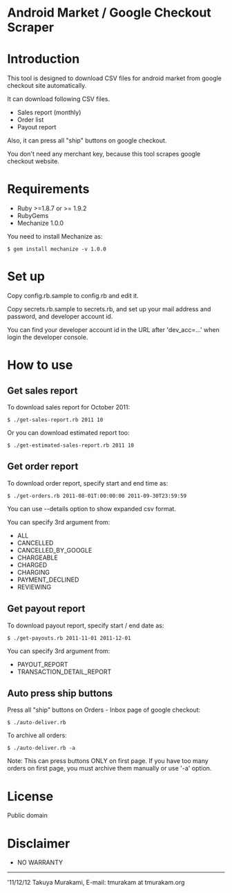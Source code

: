 Android Market / Google Checkout Scraper
========================================

Introduction
============

This tool is designed to download CSV files for android market 
from google checkout site automatically.

It can download following CSV files.

* Sales report (monthly)
* Order list
* Payout report

Also, it can press all "ship" buttons on google checkout.

You don't need any merchant key, because this tool scrapes
google checkout website.

Requirements
============

* Ruby >=1.8.7 or >= 1.9.2
* RubyGems
* Mechanize 1.0.0

You need to install Mechanize as:

    $ gem install mechanize -v 1.0.0


Set up
======

Copy config.rb.sample to config.rb and edit it.

Copy secrets.rb.sample to secrets.rb, and set up your
mail address and password, and developer account id.

You can find your developer account id in the URL 
after 'dev_acc=...' when login the developer console.


How to use
==========

Get sales report
----------------

To download sales report for October 2011:

    $ ./get-sales-report.rb 2011 10

Or you can download estimated report too:

    $ ./get-estimated-sales-report.rb 2011 10

Get order report
----------------

To download order report, specify start and end time as:

    $ ./get-orders.rb 2011-08-01T:00:00:00 2011-09-30T23:59:59

You can use --details option to show expanded csv format.

You can specify 3rd argument from:

* ALL
* CANCELLED
* CANCELLED_BY_GOOGLE
* CHARGEABLE
* CHARGED
* CHARGING 
* PAYMENT_DECLINED
* REVIEWING


Get payout report
-----------------

To download payout report, specify start / end date as:

    $ ./get-payouts.rb 2011-11-01 2011-12-01

You can specify 3rd argument from:

* PAYOUT_REPORT
* TRANSACTION_DETAIL_REPORT

Auto press ship buttons
-----------------------

Press all "ship" buttons on Orders - Inbox page of google checkout:

    $ ./auto-deliver.rb

To archive all orders:

    $ ./auto-deliver.rb -a

Note: This can press buttons ONLY on first page. If you have too 
many orders on first page, you must archive them manually or
use '-a' option.

License
=======

Public domain


Disclaimer
==========

* NO WARRANTY

---
'11/12/12
Takuya Murakami, E-mail: tmurakam at tmurakam.org
